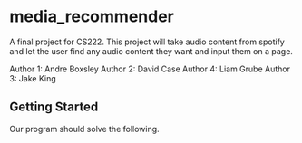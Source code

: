 # media_recommender

A final project for CS222. This project will take audio content from spotify and let the user find any audio content they want and input them on a page.

Author 1: Andre Boxsley 
Author 2: David Case
Author 4: Liam Grube
Author 3: Jake King

## Getting Started

Our program should solve the following. 
